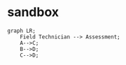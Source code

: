 # sandbox

```mermaid
graph LR;
    Field Technician --> Assessment;
    A-->C;
    B-->D;
    C-->D;
```

